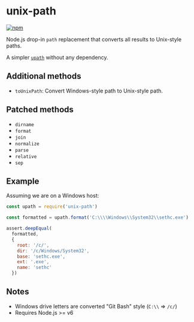 # unix-path

[![npm](https://img.shields.io/npm/v/unix-path.svg)](https://www.npmjs.com/package/unix-path)

Node.js drop-in `path` replacement that converts all results to Unix-style paths.

A simpler [`upath`](https://github.com/anodynos/upath) without any dependency.

## Additional methods

* `toUnixPath`: Convert Windows-style path to Unix-style path.

## Patched methods

* `dirname`
* `format`
* `join`
* `normalize`
* `parse`
* `relative`
* `sep`

## Example

Assuming we are on a Windows host:

```javascript
const upath = require('unix-path')

const formatted = upath.format('C:\\\\Windows\\System32\\sethc.exe')

assert.deepEqual(
  formatted,
  {
    root: '/c/',
    dir: '/c/Windows/System32',
    base: 'sethc.exe',
    ext: '.exe',
    name: 'sethc'
  })
```

## Notes

* Windows drive letters are converted "Git Bash" style (`C:\\` => `/c/`)
* Requires Node.js >= v6
